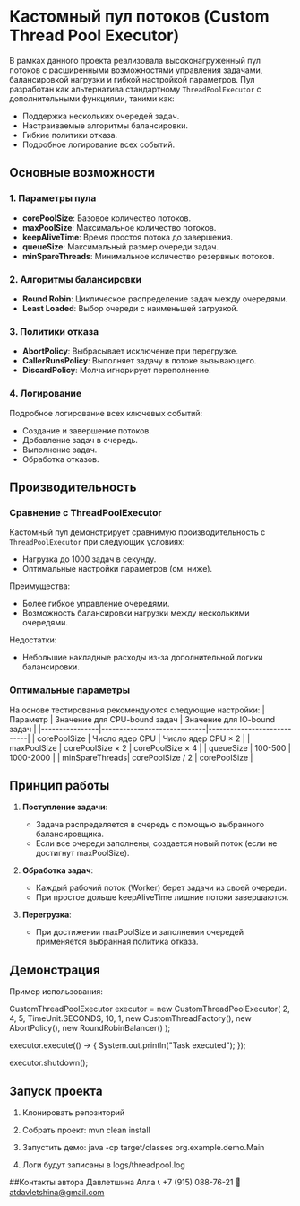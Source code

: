 # Кастомный пул потоков (Custom Thread Pool Executor)

В рамках данного проекта реализовала высоконагруженный пул потоков с расширенными возможностями управления задачами, балансировкой нагрузки и гибкой настройкой параметров. Пул разработан как альтернатива стандартному `ThreadPoolExecutor` с дополнительными функциями, такими как:

- Поддержка нескольких очередей задач.
- Настраиваемые алгоритмы балансировки.
- Гибкие политики отказа.
- Подробное логирование всех событий.

## Основные возможности

### 1. Параметры пула
- **corePoolSize**: Базовое количество потоков.
- **maxPoolSize**: Максимальное количество потоков.
- **keepAliveTime**: Время простоя потока до завершения.
- **queueSize**: Максимальный размер очереди задач.
- **minSpareThreads**: Минимальное количество резервных потоков.

### 2. Алгоритмы балансировки
- **Round Robin**: Циклическое распределение задач между очередями.
- **Least Loaded**: Выбор очереди с наименьшей загрузкой.

### 3. Политики отказа
- **AbortPolicy**: Выбрасывает исключение при перегрузке.
- **CallerRunsPolicy**: Выполняет задачу в потоке вызывающего.
- **DiscardPolicy**: Молча игнорирует переполнение.

### 4. Логирование
Подробное логирование всех ключевых событий:
- Создание и завершение потоков.
- Добавление задач в очередь.
- Выполнение задач.
- Обработка отказов.

## Производительность

### Сравнение с ThreadPoolExecutor
Кастомный пул демонстрирует сравнимую производительность с `ThreadPoolExecutor` при следующих условиях:
- Нагрузка до 1000 задач в секунду.
- Оптимальные настройки параметров (см. ниже).

Преимущества:
- Более гибкое управление очередями.
- Возможность балансировки нагрузки между несколькими очередями.

Недостатки:
- Небольшие накладные расходы из-за дополнительной логики балансировки.

### Оптимальные параметры
На основе тестирования рекомендуются следующие настройки:
| Параметр       | Значение для CPU-bound задач | Значение для IO-bound задач |
|----------------|-----------------------------|----------------------------|
| corePoolSize   | Число ядер CPU              | Число ядер CPU × 2         |
| maxPoolSize    | corePoolSize × 2            | corePoolSize × 4           |
| queueSize      | 100-500                     | 1000-2000                  |
| minSpareThreads| corePoolSize / 2            | corePoolSize               |

## Принцип работы

1. **Поступление задачи**:
    - Задача распределяется в очередь с помощью выбранного балансировщика.
    - Если все очереди заполнены, создается новый поток (если не достигнут maxPoolSize).

2. **Обработка задач**:
    - Каждый рабочий поток (Worker) берет задачи из своей очереди.
    - При простое дольше keepAliveTime лишние потоки завершаются.

3. **Перегрузка**:
    - При достижении maxPoolSize и заполнении очередей применяется выбранная политика отказа.

## Демонстрация

Пример использования:

CustomThreadPoolExecutor executor = new CustomThreadPoolExecutor(
    2, 4, 5, TimeUnit.SECONDS,
    10, 1, new CustomThreadFactory(),
    new AbortPolicy(), new RoundRobinBalancer()
);

executor.execute(() -> {
    System.out.println("Task executed");
});

executor.shutdown();

## Запуск проекта
1. Клонировать репозиторий

2. Собрать проект: mvn clean install

3. Запустить демо: java -cp target/classes org.example.demo.Main

4. Логи будут записаны в logs/threadpool.log

##Контакты автора
Давлетшина Алла
📞 +7 (915) 088-76-21
📧 atdavletshina@gmail.com

